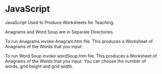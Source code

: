 # JavaScript
JavaScript Used to Produce Worksheets for Teaching. 

Anagrams and Word Soup are in Separate Directories. 

To run Anagrams invoke Anagram.htm file. 
This produces a Worksheet of Anagrams of the Words that you input. 

To run Word Soup invoke wordSoup.htm file. 
This produces a Worksheet of Anagrams of the Words that you input. 
You can choose the number of words, grid height and grid width. 
